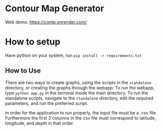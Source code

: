 # Contour Map Generator

Web demo: https://contp.onrender.com/

# How to setup

Have python on your system, run `pip install -r requirements.txt`

## How to Use

There are two ways to create graphs, using the scripts in the `standalone` directory, or creating the graphs through the webapp. To run the webapp, type `python app.py` in the terminal inside the main directory. To run the standalone scripts, navigate to the `standalone` directory, edit the required parameters, and run the preferred script.

In order for the application to run properly, the input file must be a .csv file. Furthermore the first 3 columns in the csv file must correspond to latitude, longitude, and depth in that order.

